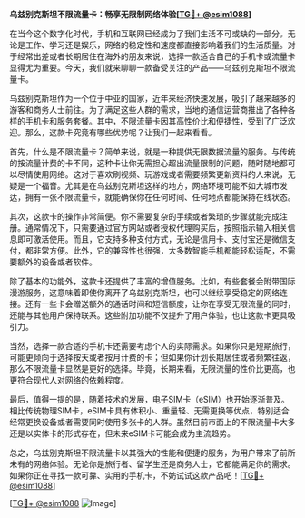 **乌兹别克斯坦不限流量卡：畅享无限制网络体验[[TG💪+ @esim1088](https://t.me/s/esim1088)]**

在当今这个数字化时代，手机和互联网已经成为了我们生活不可或缺的一部分。无论是工作、学习还是娱乐，网络的稳定性和速度都直接影响着我们的生活质量。对于经常出差或者长期居住在海外的朋友来说，选择一款适合自己的手机卡或流量卡显得尤为重要。今天，我们就来聊聊一款备受关注的产品——乌兹别克斯坦不限流量卡。

乌兹别克斯坦作为一个位于中亚的国家，近年来经济快速发展，吸引了越来越多的游客和商务人士前往。为了满足这些人群的需求，当地的通信运营商推出了各种各样的手机卡和服务套餐。其中，不限流量卡因其高性价比和便捷性，受到了广泛欢迎。那么，这款卡究竟有哪些优势呢？让我们一起来看看。

首先，什么是不限流量卡？简单来说，就是一种提供无限数据流量的服务。与传统的按流量计费的卡不同，这种卡让你无需担心超出流量限制的问题，随时随地都可以尽情使用网络。这对于喜欢刷视频、玩游戏或者需要频繁更新资料的人来说，无疑是一个福音。尤其是在乌兹别克斯坦这样的地方，网络环境可能不如大城市发达，拥有一张不限流量卡，就能确保你在任何时间、任何地点都能保持在线状态。

其次，这款卡的操作非常简便。你不需要复杂的手续或者繁琐的步骤就能完成注册。通常情况下，只需要通过官方网站或者授权代理购买后，按照指示输入相关信息即可激活使用。而且，它支持多种支付方式，无论是信用卡、支付宝还是微信支付，都非常方便。此外，它的兼容性也很强，大多数智能手机都能轻松适配，不需要额外的设备或者软件。

除了基本的功能外，这款卡还提供了丰富的增值服务。比如，有些套餐会附带国际漫游服务，这意味着即使你离开了乌兹别克斯坦，也可以继续享受稳定的网络连接。还有一些卡会赠送额外的通话时间和短信额度，让你在享受无限流量的同时，还能与其他用户保持联系。这些附加功能不仅提升了用户体验，也让这款卡更具吸引力。

当然，选择一款合适的手机卡还需要考虑个人的实际需求。如果你只是短期旅行，可能更倾向于选择按天或者按月计费的卡；但如果你计划长期居住或者频繁往返，那么不限流量卡显然是更好的选择。毕竟，长期来看，无限流量的性价比更高，也更符合现代人对网络的依赖程度。

最后，值得一提的是，随着技术的发展，电子SIM卡（eSIM）也开始逐渐普及。相比传统物理SIM卡，eSIM卡具有体积小、重量轻、无需更换等优点，特别适合经常更换设备或者需要同时使用多张卡的人群。虽然目前市面上的不限流量卡大多还是以实体卡的形式存在，但未来eSIM卡可能会成为主流趋势。

总之，乌兹别克斯坦不限流量卡以其强大的性能和便捷的服务，为用户带来了前所未有的网络体验。无论你是旅行者、留学生还是商务人士，它都能满足你的需求。如果你正在寻找一款可靠、实用的手机卡，不妨试试这款产品吧！[[TG💪+ @esim1088](https://t.me/s/esim1088)]

[[TG💪+ @esim1088](https://t.me/s/esim1088) ![Image](https://i.postimg.cc/4NQfJmqS/Snipaste-2025-05-13-00-14-12.png)]